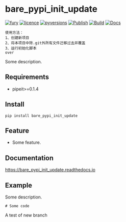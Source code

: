 # bare_pypi_init_update
[![fury](https://img.shields.io/pypi/v/bare_pypi_init_update.svg)](https://pypi.org/project/bare_pypi_init_update/)
[![licence](https://img.shields.io/github/license/GoodManWEN/bare_pypi_init_update)](https://github.com/GoodManWEN/bare_pypi_init_update/blob/master/LICENSE)
[![pyversions](https://img.shields.io/pypi/pyversions/bare_pypi_init_update.svg)](https://pypi.org/project/bare_pypi_init_update/)
[![Publish](https://github.com/GoodManWEN/bare_pypi_init_update/workflows/Publish/badge.svg)](https://github.com/GoodManWEN/bare_pypi_init_update/actions?query=workflow:Publish)
[![Build](https://github.com/GoodManWEN/bare_pypi_init_update/workflows/Build/badge.svg)](https://github.com/GoodManWEN/bare_pypi_init_update/actions?query=workflow:Build)
[![Docs](https://readthedocs.org/projects/bare_pypi_init_update/badge/?version=latest)](https://readthedocs.org/projects/bare_pypi_init_update/)

```
使用方法：
1、创建新项目
2、将本项目中除.git外所有文件迁移过去并覆盖
3、运行初始化脚本
over
```
Some description.

## Requirements
- pipeit>=0.1.4

## Install

    pip install bare_pypi_init_update

## Feature
- Some feature.

## Documentation
https://bare_pypi_init_update.readthedocs.io

## Example

Some description.
```Python3
# Some code
```

A test of new branch
